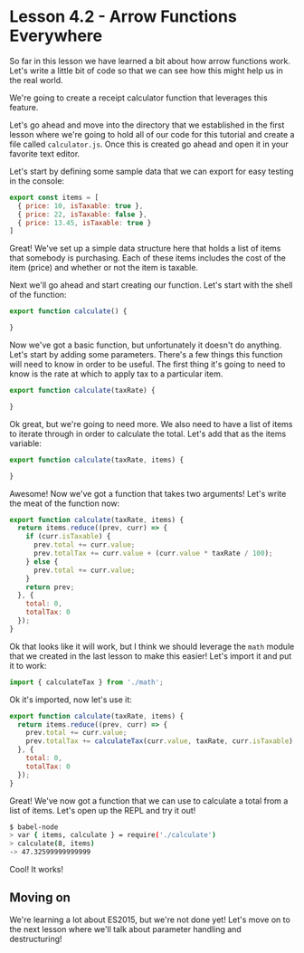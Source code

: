 # Lesson 4.2 - Arrow Functions Everywhere

So far in this lesson we have learned a bit about how arrow functions work.
Let's write a little bit of code so that we can see how this might help us in 
the real world.

We're going to create a receipt calculator function that leverages this feature.

Let's go ahead and move into the directory that we established in the first
lesson where we're going to hold all of our code for this tutorial and create
a file called `calculator.js`. Once this is created go ahead and open it in your
favorite text editor.

Let's start by defining some sample data that we can export for easy testing
in the console:

```js
export const items = [
  { price: 10, isTaxable: true },
  { price: 22, isTaxable: false },
  { price: 13.45, isTaxable: true }
]
```

Great! We've set up a simple data structure here that holds a list of items
that somebody is purchasing. Each of these items includes the cost of the
item (price) and whether or not the item is taxable.

Next we'll go ahead and start creating our function. Let's start with the
shell of the function:

```js
export function calculate() {

}
```

Now we've got a basic function, but unfortunately it doesn't do anything. Let's
start by adding some parameters. There's a few things this function will need
to know in order to be useful. The first thing it's going to need to know is
the rate at which to apply tax to a particular item.

```js
export function calculate(taxRate) {

}
```

Ok great, but we're going to need more. We also need to have a list of items
to iterate through in order to calculate the total. Let's add that as the
items variable:

```js
export function calculate(taxRate, items) {

}
```

Awesome! Now we've got a function that takes two arguments! Let's write the meat 
of the function now:

```js
export function calculate(taxRate, items) {
  return items.reduce((prev, curr) => {
    if (curr.isTaxable) {
      prev.total += curr.value;
      prev.totalTax += curr.value + (curr.value * taxRate / 100);
    } else {
      prev.total += curr.value;
    }
    return prev;
  }, {
    total: 0,
    totalTax: 0
  });
}
```

Ok that looks like it will work, but I think we should leverage the `math`
module that we created in the last lesson to make this easier! Let's import it
and put it to work:

```js
import { calculateTax } from './math';
```

Ok it's imported, now let's use it:

```js
export function calculate(taxRate, items) {
  return items.reduce((prev, curr) => {
    prev.total += curr.value;
    prev.totalTax += calculateTax(curr.value, taxRate, curr.isTaxable);
  }, {
    total: 0,
    totalTax: 0
  });
}
```

Great! We've now got a function that we can use to calculate a total from a
list of items. Let's open up the REPL and try it out!

```bash
$ babel-node
> var { items, calculate } = require('./calculate')
> calculate(8, items)
-> 47.32599999999999
```

Cool! It works!

## Moving on
We're learning a lot about ES2015, but we're not done yet! Let's move on to
the next lesson where we'll talk about parameter handling and destructuring!
